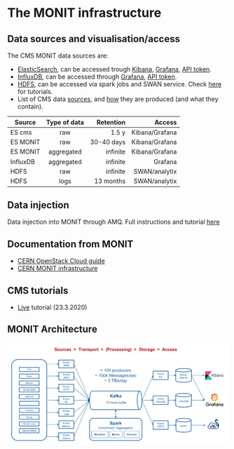 # The MONIT infrastructure

## Data sources and visualisation/access

The CMS MONIT data sources are:
* [ElasticSearch](https://www.tutorialspoint.com/elasticsearch/index.htm), can be accessed trough [Kibana](Kibana.md), [Grafana](Grafana.md), [API token](Grafana.md#grafana-token).
* [InfluxDB](https://www.influxdata.com/products/influxdb-overview/), can be accessed through [Grafana](Grafana.md), [API token](Grafana.md#grafana-token).
* [HDFS](https://www.geeksforgeeks.org/hdfs-commands/), can be accessed via spark jobs and SWAN service. Check [here](HDFS.md) for tutorials.
* List of CMS data [sources](sources.md), and [how](code.md) they are produced (and what they contain).

| Source        | Type of data  | Retention  |  Access |
| ------------- |:-------------:| ----------:|------------:|
| ES cms        | raw           | 1.5 y      | Kibana/Grafana |
| ES MONIT      | raw           | 30-40 days | Kibana/Grafana |
| ES MONIT      | aggregated    | infinite | Kibana/Grafana |
| InfluxDB      | aggregated    | infinite   |   Grafana |
| HDFS          | raw           | infinite   |   SWAN/analytix |
| HDFS          | logs           | 13 months   |   SWAN/analytix |

## Data injection

Data injection into MONIT through AMQ. Full instructions and tutorial [here](injection.md) 

## Documentation from MONIT

* [CERN OpenStack Cloud guide](https://clouddocs.web.cern.ch/clouddocs/)
* [CERN MONIT infrastructure](http://monit-docs.web.cern.ch/monit-docs/overview/index.html)

## CMS tutorials

 * [Live](https://indico.cern.ch/event/898664/) tutorial (23.3.2020)

## MONIT Architecture
![MONIT architecture](MONIT.png)
